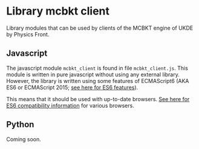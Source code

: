 # Library mcbkt client

Library modules that can be used by clients of the MCBKT engine of UKDE by
Physics Front.

## Javascript

The javascript module `mcbkt_client` is found in file `mcbkt_client.js`.
This module is written in pure javascript without using any external library.
However, the library is written using some features of ECMAScript6 (AKA ES6
or ECMAScript 2015; [see here for ES6 features](http://es6-features.org)).

This means that it should be used with up-to-date browsers.  [See here for
ES6 compatibility information](https://kangax.github.io/compat-table/es6/)
for various browsers.

## Python

Coming soon.
